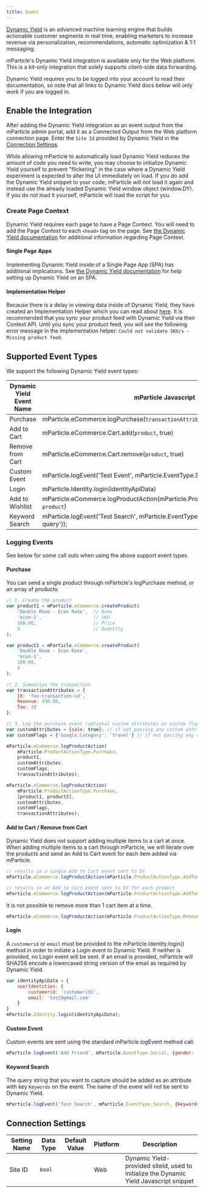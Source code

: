 ```yaml
---
title: Event
---
```


[Dynamic Yield](https://www.dynamicyield.com/) is an advanced machine learning engine that builds actionable customer segments in real time, enabling marketers to increase revenue via personalization, recommendations, automatic optimization & 1:1 messaging.

mParticle's Dynamic Yield integration is available only for the Web platform. This is a kit-only integration that solely supports client-side data forwarding.

<aside>Dynamic Yield requires you to be logged into your account to read their documentation, so note that all links to Dynamic Yield docs below will only work if you are logged in.</aside>

## Enable the Integration

After adding the Dynamic Yield integration as an event output from the mParticle admin portal, add it as a Connected Output from the Web platform connection page. Enter the `Site Id` provided by Dynamic Yield in the [Connection Settings](#connection-settings).

While allowing mParticle to automatically load Dynamic Yield reduces the amount of code you need to write, you may choose to initialize Dynamic Yield yourself to prevent "flickering" in the case where a Dynamic Yield experiment is expected to alter the UI immediately on load. If you do add the Dynamic Yield snippet to your code, mParticle will not load it again and instead use the already loaded Dynamic Yield window object (window.DY). If you do not load it yourself, mParticle will load the script for you. 

### Create Page Context
Dynamic Yield requires each page to have a Page Context. You will need to add the Page Context to each `<head>` tag on the page. See [the Dynamic Yield documentation](http://support.dynamicyield.com/article/page-context/) for additional information regarding Page Context.

#### Single Page Apps
Implementing Dynamic Yield inside of a Single Page App (SPA) has additional implications. See [the Dynamic Yield documentation](https://support.dynamicyield.com/hc/en-us/articles/360022956414-Support-for-Websites-using-Single-Page-Applications-SPA-) for help setting up Dynamic Yield on an SPA.

#### Implementation Helper

Because there is a delay in viewing data inside of Dynamic Yield, they have created an Implementation Helper which you can read about [here](https://www.dynamicyield.com/2016/06/introducing-seamless-preview-configuration-debugging/). It is recommended that you sync your product feed with Dynamic Yield via their Context API. Until you sync your product feed, you will see the following error message in the implementation helper: `Could not validate SKU/s - Missing product feed`.

## Supported Event Types
We support the following Dynamic Yield event types:

Dynamic Yield Event Name  | mParticle Javascript |
---------------------------- | ---------------------|
Purchase | mParticle.eCommerce.logPurchase(`transactionAttributes`, `product`)
Add to Cart | mParticle.eCommerce.Cart.add(`product`, true)
Remove from Cart | mParticle.eCommerce.Cart.remove(`product`, true)
Custom Event | mParticle.logEvent('Test Event', mParticle.EventType.Social)
Login | mParticle.Identity.login(identityApiData)
Add to Wishlist | mParticle.eCommerce.logProductAction(mParticle.ProductActionType.AddToWishlist, `product`)
Keyword Search | mParticle.logEvent('Test Search', mParticle.EventType.Search, {Keywords: 'search query'});

### Logging Events
See below for some call outs when using the above support event types

#### Purchase
You can send a single product through mParticle's logPurchase method, or an array of products:

```javascript
// 1. Create the product
var product1 = mParticle.eCommerce.createProduct(
    'Double Room - Econ Rate',  // Name
    'econ-1',                   // SKU
    100.00,                     // Price
    4                           // Quantity
);

var product2 = mParticle.eCommerce.createProduct(
    'Double Room - Econ Rate',
    'econ-1', 
    100.00, 
    4
);

// 2. Summarize the transaction
var transactionAttributes = {
    Id: 'foo-transaction-id',
    Revenue: 430.00,
    Tax: 30
};

// 3. Log the purchase event (optional custom attributes an custom flags depending on your );
var customAttributes = {sale: true}; // if not passing any custom attributes, pass null
var customFlags = {'Google.Category': 'travel'} // if not passing any custom flags, pass null

mParticle.eCommerce.logProductAction(
    mParticle.ProductActionType.Purchase,
    product1,
    customAttributes,
    customFlags,
    transactionAttributes);

mParticle.eCommerce.logProductAction(
    mParticle.ProductActionType.Purchase,
    [product1, product2],
    customAttributes,
    customFlags,
    transactionAttributes);
```

#### Add to Cart / Remove from Cart
Dynamic Yield does not support adding multiple items to a cart at once. When adding multiple items to a cart through mParticle, we will iterate over the products and send an Add to Cart event for each item added via mParticle.

```javascript
// results in a single Add to Cart event sent to DY
mParticle.eCommerce.logProductAction(mParticle.ProductActionType.AddToCart, product1, customAttributes);

// results in an Add to Cart event sent to DY for each product
mParticle.eCommerce.logProductAction(mParticle.ProductActionType.AddToCart, [product1, product2], customAttributes);
```

It is not possible to remove more than 1 cart item at a time.

```javascript
mParticle.eCommerce.logProductAction(mParticle.ProductActionType.RemoveFromCart, product1, customAttributes);
```

#### Login
A `customerid` or `email` must be provided to the mParticle.Identity.login() method in order to initiate a Login event to Dynamic Yield. If neither is provided, no Login event will be sent. If an email is provided, mParticle will SHA256 encode a lowercased string version of the email as required by Dynamic Yield.

```javascript
var identityApiData = {
    userIdentities: {
        customerid: 'customerid1',
        email: 'test@gmail.com'
    }
}
mParticle.Identity.login(identityApiData);
```

#### Custom Event
Custom events are sent using the standard mParticle.logEvent method call:

```javascript
mParticle.logEvent('Add Friend', mParticle.EventType.Social, {gender: 'male', age: 45});
```

#### Keyword Search
The query string that you want to capture should be added as an attribute with key `Keywords` on the event. The name of the event will not be sent to Dynamic Yield.

```javascript
mParticle.logEvent('Test Search', mParticle.EventType.Search, {Keywords: 'iMac computer'});
```

## Connection Settings
| Setting Name |  Data Type    | Default Value | Platform | Description |
| ---|---|---|---|---
| Site ID | `bool` | | Web | Dynamic Yield-provided siteId, used to initialize the Dynamic Yield Javascript snippet |
